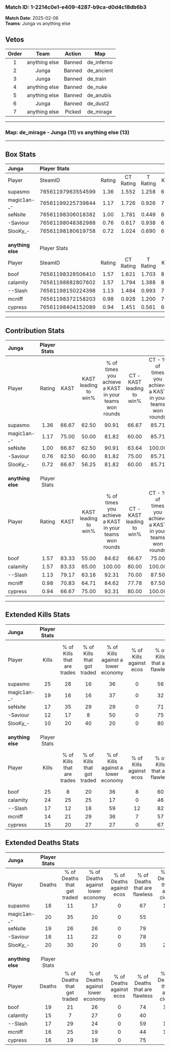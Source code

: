 ### Match ID: 1-2214c0e1-e409-4287-b9ca-d0d4c18db6b3  
**Match Date**: 2025-02-06  
**Teams**: Junga vs anything else  

## Vetos  

| Order | Team | Action | Map |
| :---: | :--: | :----: | --- |
| 1 | anything else | Banned | de_inferno |
| 2 | Junga | Banned | de_ancient |
| 3 | Junga | Banned | de_train |
| 4 | anything else | Banned | de_nuke |
| 5 | anything else | Banned | de_anubis |
| 6 | Junga | Banned | de_dust2 |
| 7 | anything else | Picked | de_mirage |

---  

### **Map**: de_mirage - Junga (11) vs anything else (13)  
---  

## Box Stats  

| **Junga**         | Player Stats      |        |           |          |       |       |       |         |        |      |     |
| :- | :- | :-: | :-: | :-: | :-: | :-: | :-: | :-: | :-: | :-: | :-: |
| Player            | SteamID           | Rating | CT Rating | T Rating | KAST  |  ADR  | Kills | Assists | Deaths | K/D  | HS% |
| supasmo           | 76561197963554599 |  1.36  |   1.552   |  1.258   | 66.67 | 91.8  |  25   |    4    |   18   | 1.39 | 32  |
| magic1an-_-       | 76561199225739844 |  1.17  |   1.726   |  0.926   | 75.00 | 92.7  |  19   |    6    |   20   | 0.95 | 36  |
| seNsite           | 76561198306018382 |  1.00  |   1.781   |  0.449   | 66.67 | 76.3  |  17   |    4    |   19   | 0.89 | 23  |
| -Saviour          | 76561198048382988 |  0.76  |   0.617   |  0.938   | 62.50 | 60.1  |  12   |    3    |   18   | 0.67 | 50  |
| SlooKy_-          | 76561198180619758 |  0.72  |   1.024   |  0.690   | 66.67 | 69.4  |  10   |    9    |   20   | 0.50 | 40  |
|                   |                   |        |           |          |       |       |       |         |        |      |     |
|                   |                   |        |           |          |       |       |       |         |        |      |     |
|                   |                   |        |           |          |       |       |       |         |        |      |     |
| **anything else** | Player Stats      |        |           |          |       |       |       |         |        |      |     |
| Player            | SteamID           | Rating | CT Rating | T Rating | KAST  |  ADR  | Kills | Assists | Deaths | K/D  | HS% |
| boof              | 76561198328506410 |  1.57  |   1.621   |  1.703   | 83.33 | 125.0 |  25   |    6    |   19   | 1.32 | 60  |
| calamity          | 76561198882807602 |  1.57  |   1.794   |  1.388   | 83.33 | 101.4 |  24   |   10    |   15   | 1.60 | 45  |
| --Slash           | 76561198150224398 |  1.13  |   1.484   |  0.993   | 79.17 | 71.1  |  17   |    6    |   17   | 1.00 | 35  |
| mcniff            | 76561198372158203 |  0.98  |   0.928   |  1.200   | 70.83 | 72.3  |  14   |    4    |   16   | 0.88 | 78  |
| cypress           | 76561198404152089 |  0.94  |   1.451   |  0.561   | 66.67 | 59.5  |  15   |    3    |   16   | 0.94 | 40  |
---  

## Contribution Stats  

| **Junga**         | Player Stats |       |                      |                                                        |                           |                                                             |                          |                                                            |
| :- | :-: | :-: | :-: | :-: | :-: | :-: | :-: | :-: |
| Player            |    Rating    | KAST  | KAST leading to win% | % of times you achieve a KAST in your teams won rounds | CT - KAST leading to win% | CT - % of times you achieve a KAST in your teams won rounds | T - KAST leading to win% | T - % of times you achieve a KAST in your teams won rounds |
| supasmo           |     1.36     | 66.67 |        62.50         |                         90.91                          |           66.67           |                            85.71                            |          57.14           |                           100.00                           |
| magic1an-_-       |     1.17     | 75.00 |        50.00         |                         81.82                          |           60.00           |                            85.71                            |          37.50           |                           75.00                            |
| seNsite           |     1.00     | 66.67 |        62.50         |                         90.91                          |           63.64           |                           100.00                            |          60.00           |                           75.00                            |
| -Saviour          |     0.76     | 62.50 |        60.00         |                         81.82                          |           75.00           |                            85.71                            |          42.86           |                           75.00                            |
| SlooKy_-          |     0.72     | 66.67 |        56.25         |                         81.82                          |           60.00           |                            85.71                            |          50.00           |                           75.00                            |
|                   |              |       |                      |                                                        |                           |                                                             |                          |                                                            |
|                   |              |       |                      |                                                        |                           |                                                             |                          |                                                            |
|                   |              |       |                      |                                                        |                           |                                                             |                          |                                                            |
| **anything else** | Player Stats |       |                      |                                                        |                           |                                                             |                          |                                                            |
| Player            |    Rating    | KAST  | KAST leading to win% | % of times you achieve a KAST in your teams won rounds | CT - KAST leading to win% | CT - % of times you achieve a KAST in your teams won rounds | T - KAST leading to win% | T - % of times you achieve a KAST in your teams won rounds |
| boof              |     1.57     | 83.33 |        55.00         |                         84.62                          |           66.67           |                            75.00                            |          45.45           |                           100.00                           |
| calamity          |     1.57     | 83.33 |        65.00         |                         100.00                         |           80.00           |                           100.00                            |          50.00           |                           100.00                           |
| --Slash           |     1.13     | 79.17 |        63.16         |                         92.31                          |           70.00           |                            87.50                            |          55.56           |                           100.00                           |
| mcniff            |     0.98     | 70.83 |        64.71         |                         84.62                          |           77.78           |                            87.50                            |          50.00           |                           80.00                            |
| cypress           |     0.94     | 66.67 |        75.00         |                         92.31                          |           80.00           |                           100.00                            |          66.67           |                           80.00                            |
---  

## Extended Kills Stats  

| **Junga**         | Player Stats |                            |                            |                                    |                         |                              |                                 |                                       |                    |           |
| :- | :-: | :-: | :-: | :-: | :-: | :-: | :-: | :-: | :-: | :-: |
| Player            |    Kills     | % of Kills that are trades | % of Kills that got traded | % of Kills against a lower economy | % of Kills against ecos | % of Kills that are flawless | % of Kills that are close duels | % of Kills that are assisted by flash | Pistol Round Kills | AWP Kills |
| supasmo           |      25      |             28             |             16             |                 36                 |            0            |              56              |                4                |                   8                   |         2          |     0     |
| magic1an-_-       |      19      |             16             |             16             |                 37                 |            0            |              32              |                5                |                   5                   |         3          |     0     |
| seNsite           |      17      |             35             |             29             |                 29                 |            0            |              71              |               18                |                   0                   |         1          |    11     |
| -Saviour          |      12      |             17             |             8              |                 50                 |            0            |              75              |               17                |                   0                   |         0          |     0     |
| SlooKy_-          |      10      |             20             |             40             |                 20                 |            0            |              80              |                0                |                   0                   |         0          |     0     |
|                   |              |                            |                            |                                    |                         |                              |                                 |                                       |                    |           |
|                   |              |                            |                            |                                    |                         |                              |                                 |                                       |                    |           |
|                   |              |                            |                            |                                    |                         |                              |                                 |                                       |                    |           |
| **anything else** | Player Stats |                            |                            |                                    |                         |                              |                                 |                                       |                    |           |
| Player            |    Kills     | % of Kills that are trades | % of Kills that got traded | % of Kills against a lower economy | % of Kills against ecos | % of Kills that are flawless | % of Kills that are close duels | % of Kills that are assisted by flash | Pistol Round Kills | AWP Kills |
| boof              |      25      |             8              |             20             |                 36                 |            8            |              60              |               12                |                   0                   |         4          |     1     |
| calamity          |      24      |             25             |             25             |                 17                 |            0            |              46              |               17                |                   0                   |         0          |     0     |
| --Slash           |      17      |             12             |             18             |                 59                 |           12            |              82              |                0                |                   6                   |         1          |     2     |
| mcniff            |      14      |             21             |             29             |                 36                 |            7            |              57              |                7                |                   0                   |         1          |     0     |
| cypress           |      15      |             20             |             27             |                 27                 |            0            |              67              |                7                |                   0                   |         3          |     2     |
## Extended Deaths Stats  

| **Junga**         | Player Stats |                             |                                   |                          |                               |                            |                           |               |
| :- | :-: | :-: | :-: | :-: | :-: | :-: | :-: | :-: |
| Player            |    Deaths    | % of Deaths that get traded | % of Deaths against lower economy | % of Deaths against ecos | % of Deaths that are flawless | % of Deaths that are close | % of Deaths while blinded | Deaths to AWP |
| supasmo           |      18      |             11              |                17                 |            0             |              67               |             11             |             0             |       0       |
| magic1an-_-       |      20      |             35              |                20                 |            0             |              55               |             5              |             0             |       3       |
| seNsite           |      19      |             26              |                26                 |            0             |              79               |             5              |             0             |       2       |
| -Saviour          |      18      |             11              |                22                 |            0             |              78               |             0              |             6             |       0       |
| SlooKy_-          |      20      |             30              |                20                 |            0             |              35               |             25             |             0             |       0       |
|                   |              |                             |                                   |                          |                               |                            |                           |               |
|                   |              |                             |                                   |                          |                               |                            |                           |               |
|                   |              |                             |                                   |                          |                               |                            |                           |               |
| **anything else** | Player Stats |                             |                                   |                          |                               |                            |                           |               |
| Player            |    Deaths    | % of Deaths that get traded | % of Deaths against lower economy | % of Deaths against ecos | % of Deaths that are flawless | % of Deaths that are close | % of Deaths while blinded | Deaths to AWP |
| boof              |      19      |             21              |                26                 |            0             |              74               |             11             |             0             |       3       |
| calamity          |      15      |              7              |                27                 |            0             |              40               |             0              |             7             |       1       |
| --Slash           |      17      |             29              |                24                 |            0             |              59               |             12             |            12             |       3       |
| mcniff            |      16      |             25              |                19                 |            0             |              44               |             19             |             0             |       3       |
| cypress           |      16      |             19              |                19                 |            0             |              75               |             0              |             0             |       1       |
